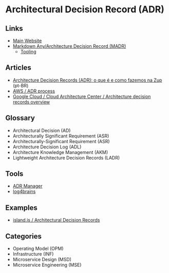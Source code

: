 # Architectural Decision Record (ADR)

<!--
https://github.com/search?q=path%3Adecisions+path%3A.md&type=code

https://github.com/search?q=path%3Adocs%2Fadrs+path%3A.md&type=code
-->

## Links

- [Main Website](https://adr.github.io)
- [Markdown Any/Architecture Decision Record (MADR)](https://adr.github.io/madr/)
  - [Tooling](https://adr.github.io/madr/tooling.html)

## Articles

- [Architecture Decision Records (ADR): o que é e como fazemos na Zup](https://zup.com.br/blog/architecture-decision-records-adr) (pt-BR)
- [AWS / ADR process](https://docs.aws.amazon.com/prescriptive-guidance/latest/architectural-decision-records/adr-process.html)
- [Google Cloud / Cloud Architecture Center / Architecture decision records overview](https://cloud.google.com/architecture/architecture-decision-records)

<!--
https://timsommer.be/architectural-decision-record
https://thomasbandt.com/architecture-decision-records

https://github.com/NERC-CEH/datalab/tree/master/architecture/decisions
https://github.com/transcom/mymove-docs/tree/main/docs/adrs
https://github.com/gmrabian/managed-care-review/tree/main/docs/ADRs
-->

## Glossary

- Architectural Decision (AD)
- Architecturally Significant Requirement (ASR)
- Architecturally-Significant Requirement (ASR)
- Architecture Decision Log (ADL)
- Architecture Knowledge Management (AKM)
- Lightweight Architecture Decision Records (LADR)

## Tools

- [ADR Manager](https://adr.github.io/adr-manager)
- [log4brains](/log4brains.md)

## Examples

- [island.is / Architectural Decision Records](https://docs.devland.is/technical-overview/adr)

<!--
https://github.com/deshpandetanmay/lightweight-architecture-decision-records
https://github.com/joelparkerhenderson/architecture-decision-record
https://github.com/implementing-microservices/ADRs
https://github.com/huifenqi/arch/tree/master/decisions
https://github.com/alextanhongpin/architecture-decision-records
https://github.com/arachne-framework/architecture
-->

## Categories

- Operating Model (OPM)
- Infrastructure (INF)
- Microservice Design (MSD)
- Microservice Engineering (MSE)

<!--
Cypress

https://github.com/nordeck/matrix-widget-toolkit/blob/main/docs/adrs/adr006-e2e-testing.md

Storybook

https://github.com/kbase/ui-refresh-test/blob/main/docs/adrs/0002-storybook.md?plain=1
https://github.com/usdigitalresponse/usdr-gost/blob/_staging/docs/decisions/0002-use-storybook-to-visualize-component-states.md?plain=1

React

https://github.com/usdigitalresponse/usdr-gost/blob/_staging/docs/decisions/0003-use-react-for-frontend-development.md

Forms

https://github.com/kbase/ui-refresh-test/blob/main/docs/adrs/0003-forms.md
-->
